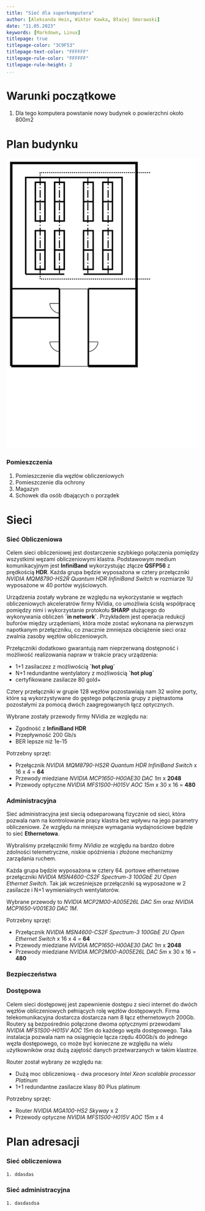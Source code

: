 ```yaml
---
title: "Sieć dla superkomputera"
author: [Aleksanda Hein, Wiktor Kawka, Błażej Smorawski]
date: "11.05.2023"
keywords: [Markdown, Linux]
titlepage: true
titlepage-color: "3C9F53"
titlepage-text-color: "FFFFFF"
titlepage-rule-color: "FFFFFF"
titlepage-rule-height: 2
...
```


# Warunki początkowe
 1. Dla tego komputera powstanie nowy budynek o powierzchni około 800m2


# Plan budynku
![](plan.svg "Plan budynku")
### Pomieszczenia
 1. Pomieszczenie dla węzłów obliczeniowych
 2. Pomieszczenie dla ochrony
 3. Magazyn
 4. Schowek dla osób dbających o porządek
   
# Sieci
### Sieć Obliczeniowa

Celem sieci obliczeniowej jest dostarczenie szybkiego połączenia pomiędzy wszystkimi węzami obliczeniowymi klastra. Podstawowym medium komunikacyjnym jest **InfiniBand** wykorzystując złącze **QSFP56** z prędkością **HDR**. Każda grupa będzie wyposażona w cztery przełączniki *NVIDIA MQM8790-HS2R Quantum HDR InfiniBand Switch* w rozmiarze 1U wyposażone w 40 portów wyjściowych. 

Urządzenia zostały wybrane ze względu na wykorzystanie w węzłach obliczeniowych akceleratrów firmy NVidia, co umożliwia ścisłą współpracę pomiędzy nimi i wykorzystanie protokołu **SHARP** służącego do wykonywania obliczeń **\`in network\`**. Przykładem jest operacja redukcji buforów między urządeniami, która może zostać wykonana na pierwszym napotkanym przełączniku, co znacznie zmniejsza obciążenie sieci oraz zwalnia zasoby węzłów obliczeniowych.

Przełączniki dodatkowo gwarantują nam nieprzerwaną dostępność i możliwość realizowania napraw w trakcie pracy urządzenia:
 * 1+1 zasilaczez z możliwością **\`hot plug\`**
 * N+1 redundantne wentylatory z możliwością **\`hot plug\`**
 * certyfikowane zasilacze 80 gold+

Cztery przełączniki w grupie 128 węzłów pozostawiają nam 32 wolne porty, które są wykorzystywane do gęstego połączenia grupy z piętnastoma pozostałymi za pomocą dwóch zaagregowanych łącz optycznych.

Wybrane zostały przewody firmy NVidia ze względu na:
 * Zgodność z **InfiniBand HDR**
 * Przepływność 200 Gb/s
 * BER lepsze niż 1e-15

Potrzebny sprzęt:
 * Przełącznik *NVIDIA MQM8790-HS2R Quantum HDR InfiniBand Switch* x 16 x 4 = **64**
 * Przewody miedziane *NVIDIA MCP1650-H00AE30 DAC 1m* x **2048**
 * Przewody optyczne *NVIDIA MFS1S00-H015V AOC 15m* x 30 x 16 = **480**

### Administracyjna

Sieć administracyjna jest siecią odseparowaną fizycznie od sieci, która pozwala nam na kontrolowanie pracy klastra bez wpływu na jego parametry obliczeniowe. Ze względu na mniejsze wymagania wydajnościowe będzie to sieć **Ethernetowa**.

Wybraliśmy przełączniki firmy *NVidia* ze względu na bardzo dobre zdolności telemetryczne, niskie opóźnienia i złożone mechanizmy zarządania ruchem. 

Każda grupa będzie wyposażona w cztery 64. portowe ethernetowe przełączniki *NVIDIA MSN4600-CS2F Spectrum-3 100GbE 2U Open Ethernet Switch*. Tak jak wcześniejsze przełączniki są wyposażone w 2 zasilacze i N+1 wymienialnych wentylatorów.

Wybrane przewody to *NVIDIA MCP2M00-A005E26L DAC 5m* oraz
*NVIDIA MCP1650-V001E30 DAC 1M*.

Potrzebny sprzęt:
 * Przełącznik *NVIDIA MSN4600-CS2F Spectrum-3 100GbE 2U Open Ethernet Switch* x 16 x 4 = **64**
 * Przewody miedziane *NVIDIA MCP1650-H00AE30 DAC 1m* x **2048**
 * Przewody miedziane *NVIDIA MCP2M00-A005E26L DAC 5m* x 30 x 16 = **480**

### Bezpieczeństwa

### Dostępowa

Celem sieci dostępowej jest zapewnienie dostępu z sieci internet do dwóch węzłów obliczeniowych pełniących rolę węzłów dostępowych. Firma telekomunikacyjna dostarcza dostarcza  nam 8 łącz ethernetowych 200Gb. Routery są bezpośrednio połączone dwoma optycznymi przewodami *NVIDIA MFS1S00-H015V AOC 15m* do każdego węzła dostępowego. Taka instalacja pozwala nam na osiągnięcie łącza rzędu 400Gb/s do jednego węzła dostępowego, co może być konieczne ze względu na wielu użytkowników oraz dużą zajętość danych przetwarzanych w takim klastrze.

Router został wybrany ze względu na:
 * Dużą moc obliczeniową - dwa procesory *Intel Xeon scalable processor Platinum*
 * 1+1 redundantne zasilacze klasy 80 Plus platinum

Potrzebny sprzęt:
 * Router *NVIDIA MGA100-HS2 Skyway* x 2
 * Przewody optyczne *NVIDIA MFS1S00-H015V AOC 15m* x 4

   
# Plan adresacji

### Sieć obliczeniowa
    1. ddasdas
   
### Sieć administracyjna
    1. dasdasdsa
